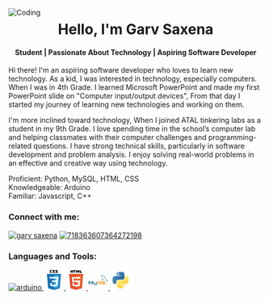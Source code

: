 
<img align="right" width = '650' alt="Coding" src="https://media.licdn.com/dms/image/C4D16AQGOdWAiseHmhg/profile-displaybackgroundimage-shrink_350_1400/0/1661196807738?e=1682553600&v=beta&t=euOE9zY5KjWHblsJfmAt3JSHTPOBtAz0Ug8fr2ZJwmw"></p>
<h1 align="center">Hello, I'm Garv Saxena</h1>

<h4 align="center">Student | Passionate About Technology | Aspiring Software Developer</h4>


<p align="left">Hi there! I'm an aspiring software developer who loves to learn new technology. As a kid, I was interested in technology, especially computers. When I was in 4th Grade. I learned Microsoft PowerPoint and made my first PowerPoint slide on "Computer input/output devices", From that day I started my journey of learning new technologies and working on them.</p>

<p align='left'>I'm more inclined toward technology, When I joined ATAL tinkering labs as a student in my 9th Grade. I love spending time in the school’s computer lab and helping classmates with their computer challenges and programming-related questions. I have strong technical skills, particularly in software development and problem analysis. I enjoy solving real-world problems in an effective and creative way using technology.</p>

Proficient: Python, MySQL, HTML, CSS<br>                                                                                                                        Knowledgeable: Arduino<br>
Familiar: Javascript, C++
<p>


<h3 align="left">Connect with me:</h3>
<p align="left">
<a href="https://www.linkedin.com/in/volcano-dragon2004" target="blank"><img align="center" src="https://raw.githubusercontent.com/rahuldkjain/github-profile-readme-generator/master/src/images/icons/Social/linked-in-alt.svg" alt="garv saxena" height="30" width="40" /></a>
<a href="https://discordapp.com/users/718363607364272198" target="blank"><img align="center" src="https://camo.githubusercontent.com/df66ab987f77a16cbb015e16611871e27de45df8b2ac42456a0072c19085941b/68747470733a2f2f706e67677269642e636f6d2f77702d636f6e74656e742f75706c6f6164732f323032312f30352f446973636f72642d4c6f676f2d436972636c652d3130323478313032342e706e67" alt="718363607364272198" height="40" width="40" /></a>
</p>

<h3 align="left">Languages and Tools:</h3>
<p align="left"> <a href="https://www.arduino.cc/" target="_blank" rel="noreferrer"> <img src="https://cdn.worldvectorlogo.com/logos/arduino-1.svg" alt="arduino" width="40" height="40"/> </a> <a href="https://www.w3schools.com/css/" target="_blank" rel="noreferrer"> <img src="https://raw.githubusercontent.com/devicons/devicon/master/icons/css3/css3-original-wordmark.svg" alt="css3" width="40" height="40"/> </a> <a href="https://www.w3.org/html/" target="_blank" rel="noreferrer"> <img src="https://raw.githubusercontent.com/devicons/devicon/master/icons/html5/html5-original-wordmark.svg" alt="html5" width="40" height="40"/> </a> <a href="https://www.mysql.com/" target="_blank" rel="noreferrer"> <img src="https://raw.githubusercontent.com/devicons/devicon/master/icons/mysql/mysql-original-wordmark.svg" alt="mysql" width="40" height="40"/> </a> <a href="https://www.python.org" target="_blank" rel="noreferrer"> <img src="https://raw.githubusercontent.com/devicons/devicon/master/icons/python/python-original.svg" alt="python" width="40" height="40"/> </a> </p>

